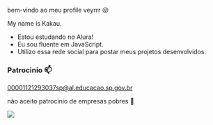 bem-vindo ao meu profile veyrrr 😜

My name is Kakau.

- Estou estudando no Alura!
- Eu sou fluente em JavaScript.
- Utilizo essa rede social para postar meus projetos desenvolvidos.

 ### Patrocinio 📫 

 00001121293037sp@al.educacao.sp.gov.br
 
 não aceito patrocinio de empresas pobres 🤑
 
![](https://media1.tenor.com/m/c_0vzegVOEcAAAAd/ada-wong-resident-evil.gif)
